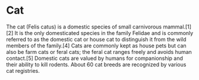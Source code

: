 # Cat

The cat (Felis catus) is a domestic species of small carnivorous mammal.[1][2] It is the only domesticated species in the family Felidae and is commonly referred to as the domestic cat or house cat to distinguish it from the wild members of the family.[4] Cats are commonly kept as house pets but can also be farm cats or feral cats; the feral cat ranges freely and avoids human contact.[5] Domestic cats are valued by humans for companionship and their ability to kill rodents. About 60 cat breeds are recognized by various cat registries.